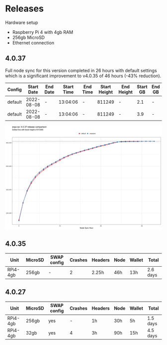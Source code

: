 # Releases

Hardware setup

* Raspberry Pi 4 with 4gb RAM
* 256gb MicroSD
* Ethernet connection

## 4.0.37

Full node sync for this version completed in 26 hours with default settings which is a significant improvement to v4.0.35 of 46 hours (-43% reduction).

| Config | Start Date | End Date| Start Time | End Time | Start Height | End Height | Start GB | End GB | 
| --- | --- | --- | --- | --- | --- | --- | --- | --- | 
| default | 2022-08-08 | - | 13:04:06 | - | 811249 | - | 2.1 | - | 
| default | 2022-08-08 | - | 13:04:06 | - | 811249 | - | 3.9 | - | 

![](../img/results-4.0.37.png)


## 4.0.35 

| Unit | MicroSD | SWAP config | Crashes | Headers | Node | Wallet | Total | 
| --- | --- | --- | --- | --- | --- | --- | --- | 
| RPi4-4gb | 256gb | - | 2 | 2.25h | 46h | 13h | 2.6 days | 


## 4.0.27
| Unit | MicroSD | SWAP config | Crashes | Headers | Node | Wallet | Total | 
| --- | --- | --- | --- | --- | --- | --- | --- | 
| RPi4-4gb | 256gb | yes | - | 1h | 30h | 5h | 1.5 days | 
| RPi4-4gb | 32gb | yes | 4 | 3h | 90h | 15h | 4.5 days | 


